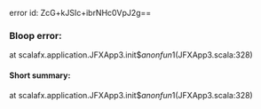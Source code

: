 error id: ZcG+kJSIc+ibrNHc0VpJ2g==
### Bloop error:

at scalafx.application.JFXApp3.init$$anonfun$1(JFXApp3.scala:328)
#### Short summary: 

at scalafx.application.JFXApp3.init$$anonfun$1(JFXApp3.scala:328)